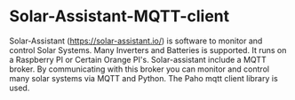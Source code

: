 # Solar-Assistant-MQTT-client
Solar-Assistant (https://solar-assistant.io/) is software to monitor and control Solar Systems. Many Inverters and Batteries is supported. It runs on a Raspberry PI or Certain Orange PI's. Solar-assistant include a MQTT broker. By communicating with this broker you can monitor and control many solar systems via MQTT and Python. The Paho mqtt client library is used.
